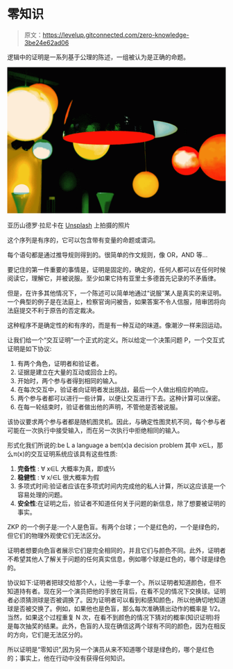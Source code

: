 # 零知识

> 原文：<https://levelup.gitconnected.com/zero-knowledge-3be24e62ad06>

逻辑中的证明是一系列基于公理的陈述，一组被认为是正确的命题。

![](img/8e4066da3a10a13edb8b4a68d1e54a00.png)

亚历山德罗·拉尼卡在 [Unsplash](https://unsplash.com/s/photos/balls-green-red?utm_source=unsplash&utm_medium=referral&utm_content=creditCopyText) 上拍摄的照片

这个序列是有序的，它可以包含带有变量的命题或谓词。

每个语句都是通过推导规则得到的。很简单的作文规则，像 OR，AND 等…

要记住的第一件重要的事情是，证明是固定的，确定的，任何人都可以在任何时候阅读它，理解它，并被说服。至少如果它持有亚里士多德首先记录的不矛盾律。

但是，在许多其他情况下，一个陈述可以简单地通过“说服”某人是真实的来证明。一个典型的例子是在法庭上，检察官询问被告，如果答案不令人信服，陪审团将向法庭提交不利于原告的否定裁决。

这种程序不是确定性的和有序的，而是有一种互动的味道。像潮汐一样来回运动。

让我们给一个“交互证明”一个正式的定义。所以给定一个决策问题 P，一个交互式证明是如下协议:

1.  有两个角色，证明者和验证者。
2.  证据是建立在大量的互动或回合上的。
3.  开始时，两个参与者得到相同的输入。
4.  在每次交互中，验证者向证明者发出挑战，最后一个人做出相应的响应。
5.  两个参与者都可以进行一些计算，以便让交互进行下去。这种计算可以保密。
6.  在每一轮结束时，验证者做出他的声明，不管他是否被说服。

该协议要求两个参与者都是随机图灵机。因此，与确定性图灵机不同，每个参与者可能在一次执行中接受输入，而在另一次执行中拒绝相同的输入。

形式化我们所说的:be L a language a beπ(x)a decision problem 其中 x∈L，那么π(x)的交互证明系统应该具有这些性质:

1.  **完备性** : ∀ x∈L 大概率为真，即或⅔
2.  **稳健性** : ∀ x/∈L 很大概率为假
3.  多项式时间:验证者应该在多项式时间内完成他的私人计算，所以这应该是一个容易处理的问题。
4.  **安全性**:在证明之后，验证者不知道任何关于问题的新信息，除了想要被证明的事实。

ZKP 的一个例子是:一个人是色盲。有两个台球；一个是红色的，一个是绿色的，但它们的物理外观使它们无法区分。

证明者想要向色盲者展示它们是完全相同的，并且它们与颜色不同。此外，证明者不希望其他人了解关于问题的任何真实信息，例如哪个球是红色的，哪个球是绿色的。

协议如下:证明者把球交给那个人，让他一手拿一个。所以证明者知道颜色，但不知道持有者。现在另一个演员把他的手放在背后，在看不见的情况下交换球。证明者必须猜测球是否被调换了。因为证明者可以看到和感知颜色，所以他确切地知道球是否被交换了。例如，如果他也是色盲，那么每次准确猜出动作的概率是 1/2。当然，如果这个过程重复 N 次，在看不到颜色的情况下猜对的概率(知识证明)将是每次抽奖的结果。此外，色盲的人现在确信这两个球有不同的颜色，因为在相反的方向，它们是无法区分的。

所以证明是“零知识”,因为另一个演员从来不知道哪个球是绿色的，哪个是红色的；事实上，他在行动中没有获得任何知识。